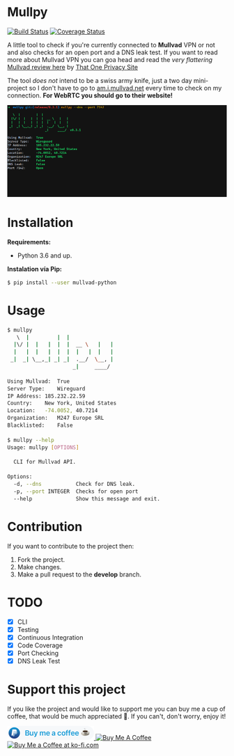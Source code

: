 # Mullpy
[![Build Status](https://travis-ci.org/franccesco/mullpy.svg?branch=master)](https://travis-ci.org/franccesco/mullpy) [![Coverage Status](https://coveralls.io/repos/github/franccesco/mullpy/badge.svg?branch=develop)](https://coveralls.io/github/franccesco/mullpy?branch=develop)

A little tool to check if you're currently connected to **Mullvad** VPN or not and also checks for an open port and a DNS leak test. If you want to read more about Mullvad VPN you can goa head and read the _very flattering_ [Mullvad review here](https://thatoneprivacysite.net/2017/10/03/mullvad-review/) by [That One Privacy Site](https://thatoneprivacysite.net/)

The tool _does not_ intend to be a swiss army knife, just a two day mini-project so I don't have to go to [am.i.mullvad.net](http://am.i.mullvad.net/) every time to check on my connection. **For WebRTC you should go to their website!**

![Mullvad ON](assets/mullvad_on.png)

# Installation

**Requirements:**
* Python 3.6 and up.

**Instalation vía Pip:**
```bash
$ pip install --user mullvad-python
```

# Usage
```bash
$ mullpy
   \  |         |  |               
  |\/ |  |   |  |  |  __ \   |   | 
  |   |  |   |  |  |  |   |  |   | 
 _|  _| \__,_| _| _|  .__/  \__, | 
                     _|     ____/  

Using Mullvad:	True
Server Type:	Wireguard
IP Address:	185.232.22.59
Country:	New York, United States
Location:	-74.0052, 40.7214
Organization:	M247 Europe SRL
Blacklisted: 	False

$ mullpy --help
Usage: mullpy [OPTIONS]

  CLI for Mullvad API.

Options:
  -d, --dns           Check for DNS leak.
  -p, --port INTEGER  Checks for open port
  --help              Show this message and exit.
```

# Contribution
If you want to contribute to the project then:
1. Fork the project.
2. Make changes.
2. Make a pull request to the **develop** branch.

# TODO
- [x] CLI
- [x] Testing
- [x] Continuous Integration
- [x] Code Coverage
- [x] Port Checking
- [x] DNS Leak Test

# Support this project
If you like the project and would like to support me you can buy me a cup of coffee, that would be much appreciated 🙏. If you can't, don't worry, enjoy it!

<a href="https://www.paypal.me/orozcofranccesco">
  <img height="32" src="assets/paypal_badge.png" />
</a> <a href="https://www.buymeacoffee.com/franccesco" target="_blank"><img src="https://www.buymeacoffee.com/assets/img/custom_images/white_img.png" alt="Buy Me A Coffee" style="height: auto !important;width: auto !important;" ></a> <a href='https://ko-fi.com/V7V8AXFE' target='_blank'><img height='36' style='border:0px;height:36px;' src='https://az743702.vo.msecnd.net/cdn/kofi2.png?v=0' border='0' alt='Buy Me a Coffee at ko-fi.com' /></a>

